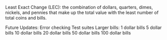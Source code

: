 Least Exact Change (LEC): the combination of dollars, quarters, 
dimes, nickels, and pennies that make up the total value with 
the least number of total coins and bills.

Future Updates:
Error checking
Test suites
Larger bills:
    1 dollar bills
    5 dollar bills
    10 dollar bills
    20 dollar bills
    50 dollar bills
    100 dollar bills
